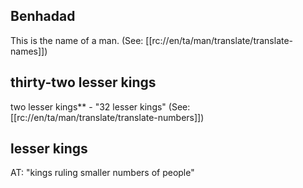 ## Benhadad ##

This is the name of a man. (See: [[rc://en/ta/man/translate/translate-names]])

## thirty-two lesser kings ##

two lesser kings**  - "32 lesser kings" (See: [[rc://en/ta/man/translate/translate-numbers]])

## lesser kings ##

AT: "kings ruling smaller numbers of people"